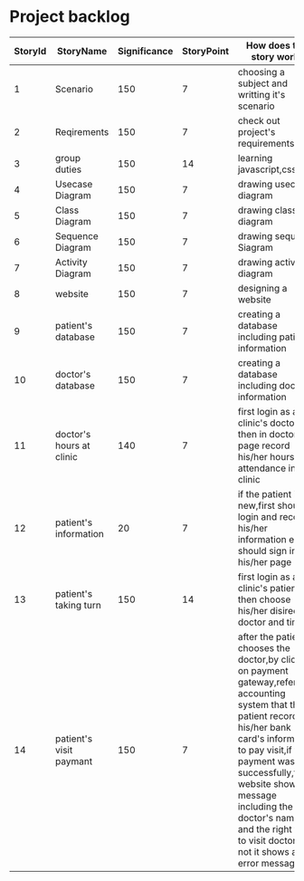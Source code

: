# Project backlog
  StoryId|StoryName|Significance|StoryPoint|How does this story work?|ImportantPoints
  -------|---------|------------|----------|-------------------------|----------------
  1      |Scenario |150         |7         |choosing a subject and writting it's scenario|_
  2      |Reqirements|150       |7         |check out project's requirements|_
  3      |group duties|150      |14        |learning javascript,css,html|_
  4      |Usecase Diagram|150   |    7     |drawing usecase diagram| _  
  5      |Class Diagram  |150   |    7     |drawing class diagram  |_
  6      |Sequence Diagram|150   |   7      |drawing sequence Siagram|_
  7      |Activity Diagram|150   |   7       |drawing activity diagram|_
  8      |website|150|7|designing a website|_
  9      |patient's database|150|7|creating a database including patient's information|_
  10     |doctor's database|150|7|creating a database including doctor's information|_
  11     |doctor's hours at clinic|140|7|first login as a clinic's doctor then in doctor's page record his/her hours of attendance in clinic
  12     |patient's information|20|7|if the patient is new,first should login and record his/her information else should sign in his/her page
  13     |patient's taking turn|150|14|first login as a clinic's patient then choose his/her disired doctor and time.
  14     |patient's visit paymant|150|7|after the patient chooses the doctor,by clicking on payment gateway,refer to accounting system that the patient records his/her bank card's information to pay visit,if the payment was successfully,the website shows a message including the doctor's name and the right time to visit doctor,if not it shows an error message
  
